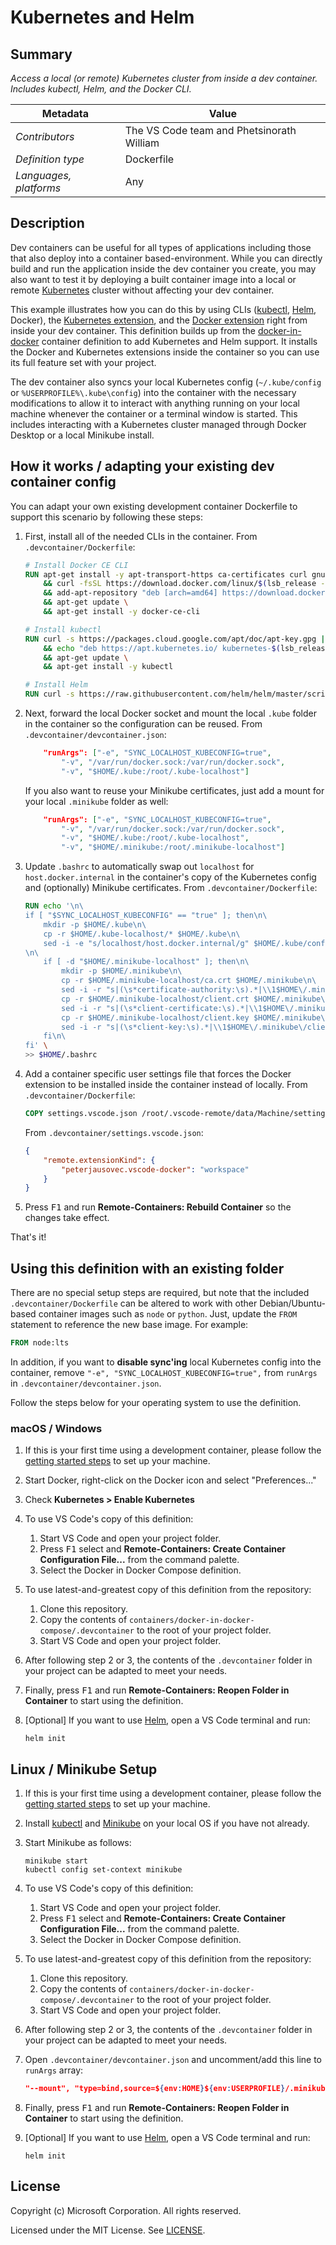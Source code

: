 # Kubernetes and Helm

## Summary

*Access a local (or remote) Kubernetes cluster from inside a dev container. Includes kubectl, Helm, and the Docker CLI.*

| Metadata | Value |  
|----------|-------|
| *Contributors* | The VS Code team and Phetsinorath William |
| *Definition type* | Dockerfile |
| *Languages, platforms* | Any |

## Description

Dev containers can be useful for all types of applications including those that also deploy into a container based-environment. While you can directly build and run the application inside the dev container you create, you may also want to test it by deploying a built container image into a local or remote [Kubernetes](https://kubernetes.io/) cluster without affecting your dev container.

This example illustrates how you can do this by using CLIs ([kubectl](https://kubernetes.io/docs/reference/kubectl/overview/), [Helm](https://helm.sh), Docker), the [Kubernetes extension](https://marketplace.visualstudio.com/items?itemName=ms-kubernetes-tools.vscode-kubernetes-tools), and the [Docker extension](https://marketplace.visualstudio.com/items?itemName=PeterJausovec.vscode-docker) right from inside your dev container.  This definition builds up from the [docker-in-docker](../docker-in-docker) container definition to add Kubernetes and Helm support.  It installs the Docker and Kubernetes extensions inside the container so you can use its full feature set with your project.

The dev container also syncs your local Kubernetes config (`~/.kube/config` or `%USERPROFILE%\.kube\config`) into the container with the necessary modifications to allow it to interact with anything running on your local machine whenever the container or a terminal window is started. This includes interacting with a Kubernetes cluster managed through Docker Desktop or a local Minikube install.

## How it works / adapting your existing dev container config

You can adapt your own existing development container Dockerfile to support this scenario by following these steps:

1. First, install all of the needed CLIs in the container. From `.devcontainer/Dockerfile`:

    ```Dockerfile
    # Install Docker CE CLI
    RUN apt-get install -y apt-transport-https ca-certificates curl gnupg-agent software-properties-common lsb-release \
        && curl -fsSL https://download.docker.com/linux/$(lsb_release -is | tr '[:upper:]' '[:lower:]')/gpg | apt-key add - 2>/dev/null \
        && add-apt-repository "deb [arch=amd64] https://download.docker.com/linux/$(lsb_release -is | tr '[:upper:]' '[:lower:]') $(lsb_release -cs) stable" \
        && apt-get update \
        && apt-get install -y docker-ce-cli

    # Install kubectl
    RUN curl -s https://packages.cloud.google.com/apt/doc/apt-key.gpg | apt-key add - 2>/dev/null \
        && echo "deb https://apt.kubernetes.io/ kubernetes-$(lsb_release -cs) main" | tee -a /etc/apt/sources.list.d/kubernetes.list \
        && apt-get update \
        && apt-get install -y kubectl

    # Install Helm
    RUN curl -s https://raw.githubusercontent.com/helm/helm/master/scripts/get | bash -
    ```

2. Next, forward the local Docker socket and mount the local `.kube` folder in the container so the configuration can be reused. From `.devcontainer/devcontainer.json`:

    ```json
        "runArgs": ["-e", "SYNC_LOCALHOST_KUBECONFIG=true",
            "-v", "/var/run/docker.sock:/var/run/docker.sock",
            "-v", "$HOME/.kube:/root/.kube-localhost"]
    ```
    
    If you also want to reuse your Minikube certificates, just add a mount for your local `.minikube` folder as well:
    
    ```json
        "runArgs": ["-e", "SYNC_LOCALHOST_KUBECONFIG=true",
            "-v", "/var/run/docker.sock:/var/run/docker.sock",
            "-v", "$HOME/.kube:/root/.kube-localhost",
            "-v", "$HOME/.minikube:/root/.minikube-localhost"]
    ```
    
3. Update `.bashrc` to automatically swap out `localhost` for `host.docker.internal` in the container's copy of the Kubernetes config and (optionally) Minikube certificates. From `.devcontainer/Dockerfile`:

    ```Dockerfile
    RUN echo '\n\
    if [ "$SYNC_LOCALHOST_KUBECONFIG" == "true" ]; then\n\
        mkdir -p $HOME/.kube\n\
        cp -r $HOME/.kube-localhost/* $HOME/.kube\n\
        sed -i -e "s/localhost/host.docker.internal/g" $HOME/.kube/config\n\
    \n\
        if [ -d "$HOME/.minikube-localhost" ]; then\n\
            mkdir -p $HOME/.minikube\n\
            cp -r $HOME/.minikube-localhost/ca.crt $HOME/.minikube\n\
            sed -i -r "s|(\s*certificate-authority:\s).*|\\1$HOME\/.minikube\/ca.crt|g" $HOME/.kube/config\n\
            cp -r $HOME/.minikube-localhost/client.crt $HOME/.minikube\n\
            sed -i -r "s|(\s*client-certificate:\s).*|\\1$HOME\/.minikube\/client.crt|g" $HOME/.kube/config\n\
            cp -r $HOME/.minikube-localhost/client.key $HOME/.minikube\n\
            sed -i -r "s|(\s*client-key:\s).*|\\1$HOME\/.minikube\/client.key|g" $HOME/.kube/config\n\
        fi\n\
    fi' \
    >> $HOME/.bashrc
    ```

5. Add a container specific user settings file that forces the Docker extension to be installed inside the container instead of locally. From `.devcontainer/Dockerfile`:

    ```Dockerfile
    COPY settings.vscode.json /root/.vscode-remote/data/Machine/settings.json
    ```

    From `.devcontainer/settings.vscode.json`:

    ```json
    {
        "remote.extensionKind": {
            "peterjausovec.vscode-docker": "workspace"
        }
    }
    ```

6. Press <kbd>F1</kbd> and run **Remote-Containers: Rebuild Container** so the changes take effect.

That's it!

## Using this definition with an existing folder

There are no special setup steps are required, but note that the included `.devcontainer/Dockerfile` can be altered to work with other Debian/Ubuntu-based container images such as `node` or `python`. Just, update the `FROM` statement to reference the new base image. For example:

```Dockerfile
FROM node:lts
```

In addition, if you want to **disable sync'ing** local Kubernetes config into the container, remove `"-e", "SYNC_LOCALHOST_KUBECONFIG=true",` from `runArgs` in `.devcontainer/devcontainer.json`.

Follow the steps below for your operating system to use the definition.

### macOS / Windows

1. If this is your first time using a development container, please follow the [getting started steps](https://aka.ms/vscode-remote/containers/getting-started) to set up your machine.

2. Start Docker, right-click on the Docker icon and select "Preferences..."

3. Check **Kubernetes > Enable Kubernetes**

4. To use VS Code's copy of this definition:
   1. Start VS Code and open your project folder.
   2. Press <kbd>F1</kbd> select and **Remote-Containers: Create Container Configuration File...** from the command palette.
   3. Select the Docker in Docker Compose definition.

5. To use latest-and-greatest copy of this definition from the repository:
   1. Clone this repository.
   2. Copy the contents of `containers/docker-in-docker-compose/.devcontainer` to the root of your project folder.
   3. Start VS Code and open your project folder.

6. After following step 2 or 3, the contents of the `.devcontainer` folder in your project can be adapted to meet your needs.

7. Finally, press <kbd>F1</kbd> and run **Remote-Containers: Reopen Folder in Container** to start using the definition.

8. [Optional] If you want to use [Helm](https://helm.sh), open a VS Code terminal and run:
    ```
    helm init
    ```

## Linux / Minikube Setup

1. If this is your first time using a development container, please follow the [getting started steps](https://aka.ms/vscode-remote/containers/getting-started) to set up your machine.

2. Install [kubectl](https://kubernetes.io/docs/tasks/tools/install-kubectl/) and [Minikube](https://kubernetes.io/docs/tasks/tools/install-minikube/) on your local OS if you have not already.

3. Start Minikube as follows:
    ```
    minikube start
    kubectl config set-context minikube
    ```

4. To use VS Code's copy of this definition:
   1. Start VS Code and open your project folder.
   2. Press <kbd>F1</kbd> select and **Remote-Containers: Create Container Configuration File...** from the command palette.
   3. Select the Docker in Docker Compose definition.

5. To use latest-and-greatest copy of this definition from the repository:
   1. Clone this repository.
   2. Copy the contents of `containers/docker-in-docker-compose/.devcontainer` to the root of your project folder.
   3. Start VS Code and open your project folder.

6. After following step 2 or 3, the contents of the `.devcontainer` folder in your project can be adapted to meet your needs.

7. Open `.devcontainer/devcontainer.json` and uncomment/add this line to `runArgs` array:

    ```json
    "--mount", "type=bind,source=${env:HOME}${env:USERPROFILE}/.minikube,target=/root/.minikube-localhost"
    ```

8. Finally, press <kbd>F1</kbd> and run **Remote-Containers: Reopen Folder in Container** to start using the definition.

9. [Optional] If you want to use [Helm](https://helm.sh), open a VS Code terminal and run:
    ```
    helm init
    ```

## License

Copyright (c) Microsoft Corporation. All rights reserved.

Licensed under the MIT License. See [LICENSE](https://github.com/Microsoft/vscode-dev-containers/blob/master/LICENSE). 
